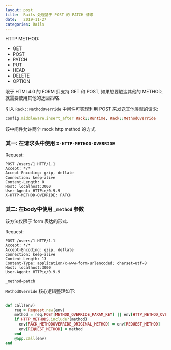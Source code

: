 ```yaml
---
layout: post
title:  Rails 处理基于 POST 的 PATCH 请求
date:   2019-11-27
categories: Rails
---
```


HTTP METHOD:
* GET
* POST
* PATCH
* PUT
* HEAD
* DELETE
* OPTION

限于 HTML4.0 的 FORM 只支持 GET 和 POST, 如果想要触达其他的 METHOD, 就需要使用其他的迂回策略.

引入 `Rack::MethodOverride` 中间件可实现利用 POST 来发送其他类型的请求:
 
```ruby
config.middleware.insert_after Rack::Runtime, Rack::MethodOverride
```

该中间件允许两个 mock http method 的方式.

### 其一: 在请求头中使用 `X-HTTP-METHOD-OVERRIDE`

Request:
```text
POST /users/1 HTTP/1.1
Accept: */*
Accept-Encoding: gzip, deflate
Connection: keep-alive
Content-Length: 0
Host: localhost:3000
User-Agent: HTTPie/0.9.9
X-HTTP-METHOD-OVERRIDE: PATCH

```

### 其二: 在body中使用 `_method` 参数

该方法仅限于 form 表达的形式.

Request:
```text
POST /users/1 HTTP/1.1
Accept: */*
Accept-Encoding: gzip, deflate
Connection: keep-alive
Content-Length: 13
Content-Type: application/x-www-form-urlencoded; charset=utf-8
Host: localhost:3000
User-Agent: HTTPie/0.9.9

_method=patch

```

`MethodOverride` 核心逻辑整理如下:

```ruby

def call(env)
    req = Request.new(env)
    method = req.POST[METHOD_OVERRIDE_PARAM_KEY] || env[HTTP_METHOD_OVERRIDE_HEADER]
    if HTTP_METHODS.include?(method)
      env[RACK_METHODOVERRIDE_ORIGINAL_METHOD] = env[REQUEST_METHOD]
      env[REQUEST_METHOD] = method
    end
    @app.call(env)
end

```
